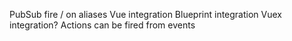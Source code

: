PubSub fire / on aliases
Vue integration
Blueprint integration
Vuex integration?
  Actions can be fired from events
